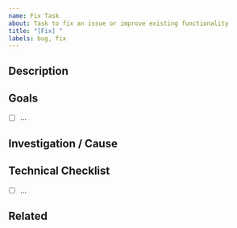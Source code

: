 ```yaml
---
name: Fix Task
about: Task to fix an issue or improve existing functionality
title: "[Fix] "
labels: bug, fix
---
```


## Description

<!-- Describe what needs to be fixed or improved -->

## Goals

<!-- Define what the fix should accomplish -->
- [ ] ...

## Investigation / Cause

<!-- Optionally describe the root cause or findings -->

## Technical Checklist

<!-- Steps to complete the fix -->
- [ ] ...

## Related

<!-- Link related issues or pull requests, if any -->
